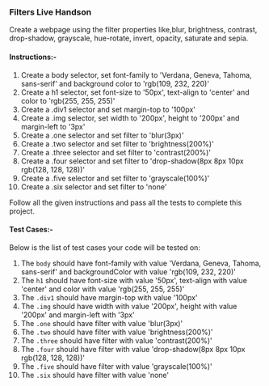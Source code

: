 ### Filters Live Handson

Create a webpage using the filter properties like,blur, brightness, contrast, drop-shadow, grayscale, hue-rotate, invert, opacity, saturate and sepia.

#### Instructions:-

1. Create a body selector, set font-family to 'Verdana, Geneva, Tahoma, sans-serif' and background color to 'rgb(109, 232, 220)'
2. Create a h1 selector, set font-size to '50px', text-align to 'center' and color to 'rgb(255, 255, 255)'
3. Create a .div1 selector and set margin-top to '100px'
4. Create a .img selector, set width to '200px', height to '200px' and margin-left to '3px'
5. Create a .one selector and set filter to 'blur(3px)'
6. Create a .two selector and set filter to 'brightness(200%)'
7. Create a .three selector and set filter to 'contrast(200%)'
8. Create a .four selector and set filter to 'drop-shadow(8px 8px 10px rgb(128, 128, 128))'
9. Create a .five selector and set filter to 'grayscale(100%)'
10. Create a .six selector and set filter to 'none'

Follow all the given instructions and pass all the tests to complete this project.

#### Test Cases:-

Below is the list of test cases your code will be tested on:

1. The `body` should have font-family with value 'Verdana, Geneva, Tahoma, sans-serif' and backgroundColor with value 'rgb(109, 232, 220)'
2. The `h1` should have font-size with value '50px', text-align with value 'center' and color with value 'rgb(255, 255, 255)'
3. The `.div1` should have margin-top with value '100px'
4. The `.img` should have width with value '200px', height with value '200px' and margin-left with '3px'
5. The `.one` should have filter with value 'blur(3px)'
6. The `.two` should have filter with value 'brightness(200%)'
7. The `.three` should have filter with value 'contrast(200%)'
8. The `.four` should have filter with value 'drop-shadow(8px 8px 10px rgb(128, 128, 128))'
9. The `.five` should have filter with value 'grayscale(100%)'
10. The `.six` should have filter with value 'none'